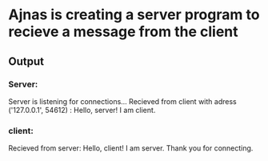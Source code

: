 # Ajnas is creating a server program to recieve a message from the client

## Output

### Server:

Server is listening for connections...
Recieved from client with adress ('127.0.0.1', 54612) : Hello, server! I am client.

### client:

Recieved from server: Hello, client! I am server. Thank you for connecting.